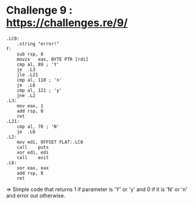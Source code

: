 # Challenge 9 : https://challenges.re/9/

````assembly
.LC0:
	.string	"error!"
f:
	sub	rsp, 8
	movzx	eax, BYTE PTR [rdi]
	cmp	al, 89 ; 'Y'
	je	.L3
	jle	.L21
	cmp	al, 110 ; 'n'
	je	.L6
	cmp	al, 121 ; 'y'
	jne	.L2
.L3:
	mov	eax, 1
	add	rsp, 8
	ret
.L21:
	cmp	al, 78 ; 'N'
	je	.L6
.L2:
	mov	edi, OFFSET FLAT:.LC0
	call	puts
	xor	edi, edi
	call	exit
.L6:
	xor	eax, eax
	add	rsp, 8
	ret

````

=> Simple code that returns 1 if parameter is 'Y' or 'y' and 0 if it is 'N' or 'n' and error out otherwise.
